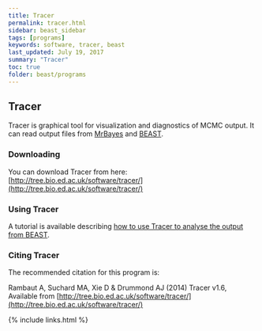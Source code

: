 ```yaml
---
title: Tracer
permalink: tracer.html
sidebar: beast_sidebar
tags: [programs]
keywords: software, tracer, beast
last_updated: July 19, 2017
summary: "Tracer"
toc: true
folder: beast/programs
---
```


## Tracer

Tracer is graphical tool for visualization and diagnostics of MCMC output. 
It can read output files from [MrBayes](http://mrbayes.csit.fsu.edu/) and [BEAST](https://github.com/beast-dev/beast-mcmc).

### Downloading

You can download Tracer from here: [http://tree.bio.ed.ac.uk/software/tracer/](http://tree.bio.ed.ac.uk/software/tracer/)

### Using Tracer

A tutorial is available describing [how to use Tracer to analyse the output from BEAST](analysing_beast_output.html).

### Citing Tracer

The recommended citation for this program is:

Rambaut A, Suchard MA, Xie D & Drummond AJ (2014) Tracer v1.6, Available from [http://tree.bio.ed.ac.uk/software/tracer/](http://tree.bio.ed.ac.uk/software/tracer/)

{% include links.html %}